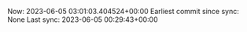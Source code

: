 Now: 2023-06-05 03:01:03.404524+00:00 Earliest commit since sync: None Last sync: 2023-06-05 00:29:43+00:00
